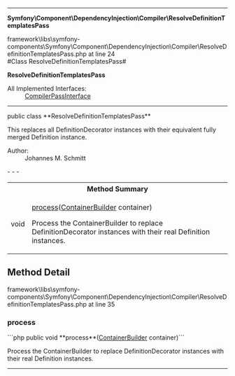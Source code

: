 - - -

**Symfony\Component\DependencyInjection\Compiler\ResolveDefinitionTemplatesPass**
<div class="location">framework\libs\symfony-components\Symfony\Component\DependencyInjection\Compiler\ResolveDefinitionTemplatesPass.php at line 24</div>
#Class ResolveDefinitionTemplatesPass#

**ResolveDefinitionTemplatesPass**


<dl>
<dt>All Implemented Interfaces:</dt>
<dd><a href="https://github.com/JeyDotC/Hirudo-docs/blob/master/symfony/component/dependencyinjection/compiler/compilerpassinterface.html">CompilerPassInterface</a> </dd>
</dl>

- - -

<p class="signature">public  class **ResolveDefinitionTemplatesPass**</p>

<div class="comment" id="overview_description"><p>This replaces all DefinitionDecorator instances with their equivalent fully
merged Definition instance.</p></div>

<dl>
<dt>Author:</dt>
<dd>Johannes M. Schmitt <schmittjoh@gmail.com></dd>
</dl>
- - -

<table id="summary_method">
<tr><th colspan="2">Method Summary</th></tr>
<tr>
<td class="type"> void</td>
<td class="description"><p class="name"><a href="#process">process</a>(<a href="../../../../symfony/component/dependencyinjection/containerbuilder.html">ContainerBuilder</a> container)</p><p class="description">Process the ContainerBuilder to replace DefinitionDecorator instances with their real Definition instances.</p></td>
</tr>
</table>

<h2 id="detail_method">Method Detail</h2>
<div class="location">framework\libs\symfony-components\Symfony\Component\DependencyInjection\Compiler\ResolveDefinitionTemplatesPass.php at line 35</div>
<h3 id="process()">process</h3>
```php
public  void **process**(<a href="../../../../symfony/component/dependencyinjection/containerbuilder.html">ContainerBuilder</a> container)```
<div class="details">
<p>Process the ContainerBuilder to replace DefinitionDecorator instances with their real Definition instances.</p></div>

- - -

